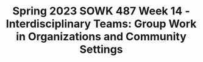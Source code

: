 ---
layout: single_embed_slide
title: "Spring 2023 SOWK 487 Week 14 - Interdisciplinary Teams: Group Work in Organizations and Community Settings"
presentation_id: aNpnch
canonical_url: /presentations/aNpnch/
slides:
  - slide_name: ../deck-10273-large-0.jpeg
    slide_thumbnail: ../deck-10273-thumb-0.jpeg
    slide_text: >
      <p>Group Work
      in Organizational and Community Settings
      Dr. Jacob Campbell, LICSW at Heritage University Spring 2023 SOWK 487</p>
      
  - slide_name: ../deck-10273-large-1.jpeg
    slide_thumbnail: ../deck-10273-thumb-1.jpeg
    slide_text: >
      <p>Prioritize Your Values Put First Things First • Acceptance
      • Love
      • Family
      • Money
      • Friends
      • Respect
      • Health
      • Spirituality
      • Honesty
      • What you want</p>
      
  - slide_name: ../deck-10273-large-2.jpeg
    slide_thumbnail: ../deck-10273-thumb-2.jpeg
    slide_text: >
      <p>Environmental Characteristics
      Structural Characteristics
      Partnership Programs and Interventions
      Group Dynamics Characteristics of Effective Partnerships
      ff
      Jacob Campbell, LICSW Heritage University
      Intermediate Output Measures Measure of of Partnership Partnership Effectiveness Effectiveness Conceptual Framework for Assessing Group Dynamics as an Aspect of the E ectiveness of the CBPR Partnership Process (Schulz et al., 2017)
      SOWK 487 Spring 2023</p>
      
  - slide_name: ../deck-10273-large-3.jpeg
    slide_thumbnail: ../deck-10273-thumb-3.jpeg
    slide_text: >
      <p>Environmental Characteristics • Previous collaboration • Community response to issue • Geographic/cultural diversity • Social and economic determinants of health • Challenges/barriers (e.g. institutional policies, time constraints)
      Jacob Campbell, LICSW Heritage University
      (Schulz et al., 2017)
      SOWK 487 Spring 2023</p>
      
  - slide_name: ../deck-10273-large-4.jpeg
    slide_thumbnail: ../deck-10273-thumb-4.jpeg
    slide_text: >
      <p>Structural Characteristics Membership
      Complexity
      Formalization
      Jacob Campbell, LICSW Heritage University
      (Schulz et al., 2017)
      SOWK 487 Spring 2023</p>
      
  - slide_name: ../deck-10273-large-5.jpeg
    slide_thumbnail: ../deck-10273-thumb-5.jpeg
    slide_text: >
      <p>Group Dynamics Characteristics of Effective Partnerships • Shared leadership, including task and maintenance leadership behaviors
      • Agreed-upon problem-solving processes
      • Two-way open communication
      • Shared power, in luence and resources
      • Recognition of con licts and constructive con lict resolution
      • Development of mutual trust
      • Cooperative development of goals and shared vision • Participatory decision making process that are lexible and use consensus for important decisions
      • Well-organized meetings with collaboratively developed agendas and facilitation consistent with these characteristics (management)
      f
      f
      (Schulz et al., 2017) f
      f
      Jacob Campbell, LICSW Heritage University
      • Collaborative evaluation of both task/ goal and process objectives
      SOWK 487 Spring 2023</p>
      
  - slide_name: ../deck-10273-large-6.jpeg
    slide_thumbnail: ../deck-10273-thumb-6.jpeg
    slide_text: >
      <p>Group Dynamics Characteristics of Effective Partnerships
      Partnership Programs and Interventions Jacob Campbell, LICSW Heritage University
      (Schulz et al., 2017)
      SOWK 487 Spring 2023</p>
      
  - slide_name: ../deck-10273-large-7.jpeg
    slide_thumbnail: ../deck-10273-thumb-7.jpeg
    slide_text: >
      <p>Intermediate Measure of Partnership Effectiveness • Perceived effectiveness of the group in achieving its goals • Perceived personal, organizational, and community bene its and costs of participation • Extent of membership involvement
      f
      Jacob Campbell, LICSW Heritage University
      • Shared ownership and cohesiveness/commitment to collaborative efforts • Individual, group and community empowerment: Future expectations of effectiveness • Bridging social ties • Synergy (Schulz et al., 2017)
      SOWK 487 Spring 2023</p>
      
  - slide_name: ../deck-10273-large-8.jpeg
    slide_thumbnail: ../deck-10273-thumb-8.jpeg
    slide_text: >
      <p>Output Measures of Partnership Effectiveness • Achievement of program and policy objectives (e.g., collaborative problem solving, quality of life, health) • Institutionalization of programs and/or partnerships
      Jacob Campbell, LICSW Heritage University
      (Schulz et al., 2017)
      SOWK 487 Spring 2023</p>
      
  - slide_name: ../deck-10273-large-9.jpeg
    slide_thumbnail: ../deck-10273-thumb-9.jpeg
    slide_text: >
      <p>Ethical Dilemmas in Macro Social Work Practice</p>
      
  - slide_name: ../deck-10273-large-10.jpeg
    slide_thumbnail: ../deck-10273-thumb-10.jpeg
    slide_text: >
      <p>Disciplinary Perspectives A Type of Progression
      multidisciplinary
      Multidisciplinarity draws on knowledge from different disciplines but stays within their boundaries
      Jacob Campbell, LICSW Heritage University
      interdisciplinary
      transdisciplinary
      Interdisciplinarity analyzes, Transdisciplinarity integrates synthesizes and harmonizes the natural, social and health links between disciplines into sciences in a humanities a coordinated and coherent context, and transcends whole their traditional boundaries (Choi &amp; Pak, 2006)
      SOWK 487 Spring 2023</p>
      
  - slide_name: ../deck-10273-large-11.jpeg
    slide_thumbnail: ../deck-10273-thumb-11.jpeg
    slide_text: >
      <p>Local Examples of multidisciplinary or interdisciplinary groups
      Photo by Antenna on Unsplash</p>
      
  - slide_name: ../deck-10273-large-12.jpeg
    slide_thumbnail: ../deck-10273-thumb-12.jpeg
    slide_text: >
      <p>De inition of a Team What is included in a team Di erent Disciplines Common Purpose Professional Perspectives Client and Family Integration Active Communication Expertise-Based Roles Collaboration
      f
      ff
      Jacob Campbell, LICSW Heritage University
      (Bronstein &amp; Abramson, 2017)
      SOWK 487 Spring 2023</p>
      
  - slide_name: ../deck-10273-large-13.jpeg
    slide_thumbnail: ../deck-10273-thumb-13.jpeg
    slide_text: >
      <p>Characteristics of a “good team” as identi ied by team members
      • Good communication • Respecting/understanding roles • Appropriate skill mix • Quality and outcomes of care • Appropriate team processes and resources
      f
      Jacob Campbell, LICSW Heritage University
      (Nancarrow et al., 2013)
      SOWK 487 Spring 2023</p>
      
  - slide_name: ../deck-10273-large-14.jpeg
    slide_thumbnail: ../deck-10273-thumb-14.jpeg
    slide_text: >
      <p>Characteristics of a “good team” as identi ied by team members
      • Clear vision • Flexibility • Leadership and management • Team culture • Training and development opportunities
      f
      Jacob Campbell, LICSW Heritage University
      (Nancarrow et al., 2013)
      SOWK 487 Spring 2023</p>
      
  - slide_name: ../deck-10273-large-15.jpeg
    slide_thumbnail: ../deck-10273-thumb-15.jpeg
    slide_text: >
      <p>Characteristics of a “good team” as identi ied by team members
      • External image of the service • Personal attributes • Individual rewards and opportunity
      f
      Jacob Campbell, LICSW Heritage University
      (Nancarrow et al., 2013)
      SOWK 487 Spring 2023</p>
      
  - slide_name: ../deck-10273-large-16.jpeg
    slide_thumbnail: ../deck-10273-thumb-16.jpeg
    slide_text: >
      <p>Ninja Jacob Campbell, LICSW Heritage University
      SOWK 487 Spring 2023</p>
      
---